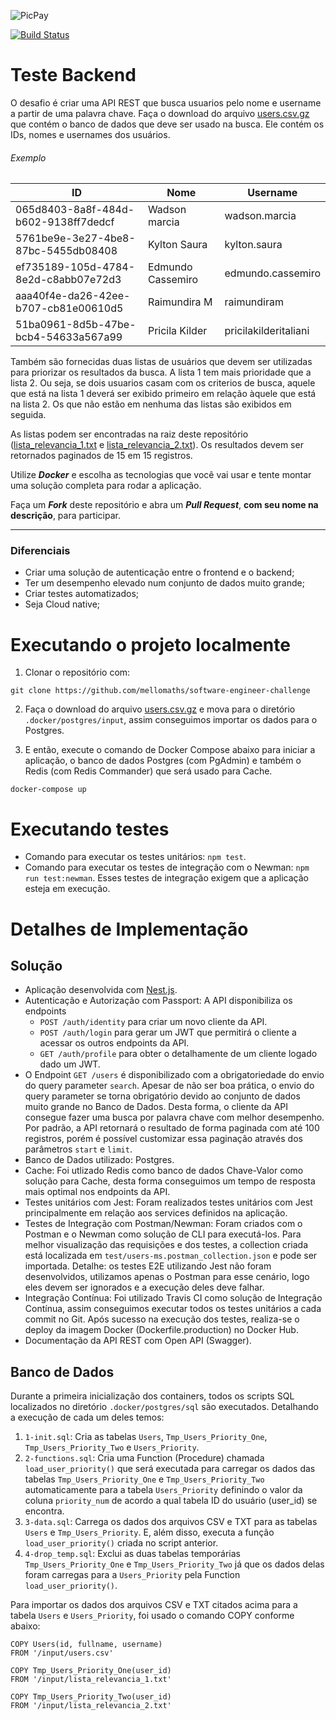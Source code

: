 ![PicPay](https://user-images.githubusercontent.com/1765696/26998603-711fcf30-4d5c-11e7-9281-0d9eb20337ad.png)

[![Build Status](https://www.travis-ci.com/mellomaths/software-engineer-challenge.svg?branch=main)](https://www.travis-ci.com/mellomaths/software-engineer-challenge)

# Teste Backend

O desafio é criar uma API REST que busca usuarios pelo nome e username a partir de uma palavra chave. Faça o download do arquivo [users.csv.gz](https://s3.amazonaws.com/careers-picpay/users.csv.gz) que contém o banco de dados que deve ser usado na busca. Ele contém os IDs, nomes e usernames dos usuários.

###### Exemplo
| ID                                   | Nome              | Username             |
|--------------------------------------|-------------------|----------------------|
| 065d8403-8a8f-484d-b602-9138ff7dedcf | Wadson marcia     | wadson.marcia        |
| 5761be9e-3e27-4be8-87bc-5455db08408  | Kylton Saura      | kylton.saura         |
| ef735189-105d-4784-8e2d-c8abb07e72d3 | Edmundo Cassemiro | edmundo.cassemiro    |
| aaa40f4e-da26-42ee-b707-cb81e00610d5 | Raimundira M      | raimundiram          |
| 51ba0961-8d5b-47be-bcb4-54633a567a99 | Pricila Kilder    | pricilakilderitaliani|



Também são fornecidas duas listas de usuários que devem ser utilizadas para priorizar os resultados da busca. A lista 1 tem mais prioridade que a lista 2. Ou seja, se dois usuarios casam com os criterios de busca, aquele que está na lista 1 deverá ser exibido primeiro em relação àquele que está na lista 2. Os que não estão em nenhuma das listas são exibidos em seguida.

As listas podem ser encontradas na raiz deste repositório ([lista_relevancia_1.txt](lista_relevancia_1.txt) e [lista_relevancia_2.txt](lista_relevancia_2.txt)).
Os resultados devem ser retornados paginados de 15 em 15 registros.

Utilize ***Docker*** e escolha as tecnologias que você vai usar e tente montar uma solução completa para rodar a aplicação.

Faça um ***Fork*** deste repositório e abra um ***Pull Request***, **com seu nome na descrição**, para participar. 

-----

### Diferenciais

- Criar uma solução de autenticação entre o frontend e o backend;
- Ter um desempenho elevado num conjunto de dados muito grande;
- Criar testes automatizados;
- Seja Cloud native;

# Executando o projeto localmente

1. Clonar o repositório com:
```
git clone https://github.com/mellomaths/software-engineer-challenge
```

2. Faça o download do arquivo [users.csv.gz](https://s3.amazonaws.com/careers-picpay/users.csv.gz) e mova para o diretório `.docker/postgres/input`, assim conseguimos importar os dados para o Postgres.

3. E então, execute o comando de Docker Compose abaixo para iniciar a aplicação, o banco de dados Postgres (com PgAdmin) e também o Redis (com Redis Commander) que será usado para Cache.
```
docker-compose up
```

# Executando testes

- Comando para executar os testes unitários: `npm test`.
- Comando para executar os testes de integração com o Newman: `npm run test:newman`. Esses testes de integração exigem que a aplicação esteja em execução.

# Detalhes de Implementação

## Solução

- Aplicação desenvolvida com [Nest.js](https://nestjs.com/).
- Autenticação e Autorização com Passport: A API disponibiliza os endpoints 
  - `POST /auth/identity` para criar um novo cliente da API.
  - `POST /auth/login` para gerar um JWT que permitirá o cliente a acessar os outros endpoints da API.
  - `GET /auth/profile` para obter o detalhamente de um cliente logado dado um JWT.
- O Endpoint `GET /users` é disponibilizado com a obrigatoriedade do envio do query parameter `search`. Apesar de não ser boa prática, o envio do query parameter se torna obrigatório devido ao conjunto de dados muito grande no Banco de Dados. Desta forma, o cliente da API consegue fazer uma busca por palavra chave com melhor desempenho. Por padrão, a API retornará o resultado de forma paginada com até 100 registros, porém é possível customizar essa paginação através dos parâmetros `start` e `limit`.
- Banco de Dados utilizado: Postgres.
- Cache: Foi utlizado Redis como banco de dados Chave-Valor como solução para Cache, desta forma conseguimos um tempo de resposta mais optimal nos endpoints da API.
- Testes unitários com Jest: Foram realizados testes unitários com Jest principalmente em relação aos services definidos na aplicação.
- Testes de Integração com Postman/Newman: Foram criados com o Postman e o Newman como solução de CLI para executá-los. Para melhor visualização das requisições e dos testes, a collection criada está localizada em `test/users-ms.postman_collection.json` e pode ser importada. Detalhe: os testes E2E utilizando Jest não foram desenvolvidos, utilizamos apenas o Postman para esse cenário, logo eles devem ser ignorados e a execução deles deve falhar.
- Integração Contínua: Foi utilizado Travis CI como solução de Integração Contínua, assim conseguimos executar todos os testes unitários a cada commit no Git. Após sucesso na execução dos testes, realiza-se o deploy da imagem Docker (Dockerfile.production) no Docker Hub.
- Documentação da API REST com Open API (Swagger).

## Banco de Dados

Durante a primeira inicialização dos containers, todos os scripts SQL localizados no diretório `.docker/postgres/sql` são executados. Detalhando a execução de cada um deles temos:
1. `1-init.sql`: Cria as tabelas `Users`, `Tmp_Users_Priority_One`, `Tmp_Users_Priority_Two` e `Users_Priority`.
2. `2-functions.sql`: Cria uma Function (Procedure) chamada `load_user_priority()` que será executada para carregar os dados das tabelas `Tmp_Users_Priority_One` e `Tmp_Users_Priority_Two` automaticamente para a tabela `Users_Priority` definindo o valor da coluna `priority_num` de acordo a qual tabela ID do usuário (user_id) se encontra.
3. `3-data.sql`: Carrega os dados dos arquivos CSV e TXT para as tabelas `Users` e `Tmp_Users_Priority`. E, além disso, executa a função `load_user_priority()` criada no script anterior.
4. `4-drop_temp.sql`: Exclui as duas tabelas temporárias `Tmp_Users_Priority_One` e `Tmp_Users_Priority_Two` já que os dados delas foram carregas para a `Users_Priority` pela Function `load_user_priority()`.

Para importar os dados dos arquivos CSV e TXT citados acima para a tabela `Users` e `Users_Priority`, foi usado o comando COPY conforme abaixo:
```
COPY Users(id, fullname, username)
FROM '/input/users.csv'
```

```
COPY Tmp_Users_Priority_One(user_id)
FROM '/input/lista_relevancia_1.txt'
```

```
COPY Tmp_Users_Priority_Two(user_id)
FROM '/input/lista_relevancia_2.txt'
```

